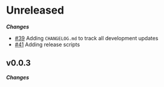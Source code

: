 # Unreleased

***Changes***

- [\#39](https://github.com/playerfury/furyx/issues/39) Adding `CHANGELOG.md` to track all development updates
- [\#41](https://github.com/playerfury/furyx/issues/41) Adding release scripts

## v0.0.3

***Changes***
